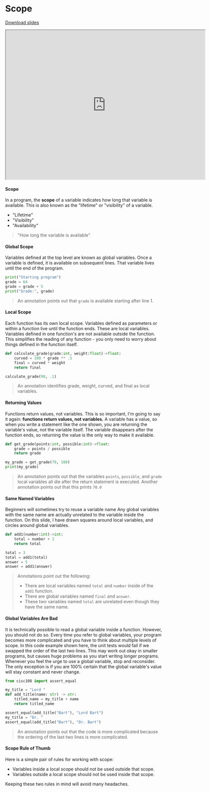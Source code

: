 # Scope

[Download slides](Scope.pdf)


<iframe style="width: 640px; height: 480px;" width="300" height="150" 
        allowfullscreen="allowfullscreen" 
        webkitallowfullscreen="webkitallowfullscreen" mozallowfullscreen="mozallowfullscreen"
        title="Introduction.pdf"
        src="https://www.youtube.com/embed/XUbW9qHUmnk?feature=oembed&amp;rel=0"></iframe>



#### Scope

In a program, the **scope** of a variable indicates how long that variable is available.
This is also known as the "lifetime" or "visibility" of a variable.

* "Lifetime"
* "Visibility"
* "Availability"

> "How long the variable is available"

#### Global Scope

Variables defined at the top level are known as global variables. 
Once a variable is defined, it is available on subsequent lines.
That variable lives until the end of the program.

```python
print("Starting program")
grade = 64
grade = grade + 5
print("Grade:", grade)
```

> An annotation points out that `grade` is available starting after line 1.

#### Local Scope

Each function has its own local scope.
Variables defined as parameters or within a function live until the function ends.
These are local variables.
Variables defined in one function's are not available outside the function.
This simplifies the reading of any function - you only need to worry about
 things defined in the function itself.

```python
def calculate_grade(grade:int, weight:float)->float:
    curved = 100 * grade ** .5 
    final = curved * weight
    return final

calculate_grade(90, .1)
```
> An annotation identifies grade, weight, curved, and final as local variables.

#### Returning Values

Functions return values, not variables.
This is so important, I'm going to say it again:
**functions return values, not variables.**
A variable has a value, so when you write a statement like the one 
shown, you are returning the variable's value, not the variable itself.
The variable disappears after the function ends, so returning the value 
is the only way to make it available.

```python
def get_grade(points:int, possible:int)->float:
    grade = points / possible
    return grade

my_grade = get_grade(70, 100)
print(my_grade)
```
> An annotation points out that the variables `points`, `possible`, and `grade`
> local variables all die after the return statement is executed.
> Another annotation points out that this prints `70.0`

#### Same Named Variables

Beginners will sometimes try to reuse a variable name 
Any global variables with the same name are actually unrelated to the 
variable inside the function.
On this slide, I have drawn squares around local variables, and circles
around global variables.

```python
def add1(number:int)->int:
    total = number + 1
    return total

total = 3
total = add1(total)
answer = 5
answer = add1(answer)
```

> Annotations point out the following:
> * There are local variables named `total` and `number` inside of the `add1` function.
> * There are global variables named `final` and `answer`.
> * These two variables named `total` are unrelated even though they have the same name.

#### Global Variables Are Bad

It is technically possible to read a global variable inside a function.
However, you should not do so.
Every time you refer to global variables, your program becomes more complicated
 and you have to think about multiple levels of scope.
In this code example shown here, the unit tests would fail if we swapped
the order of the last two lines.
This may work out okay in smaller programs, but causes huge problems as you 
start writing longer programs.
Whenever you feel the urge to use a global variable, stop and reconsider.
The only exception is if you are 100% certain that the global variable's value
will stay constant and never change.

```python
from cisc108 import assert_equal

my_title = "Lord "
def add_title(name: str) -> str:
    titled_name = my_title + name
    return titled_name

assert_equal(add_title("Bart"), "Lord Bart")
my_title = "Dr. "
assert_equal(add_title("Bart"), "Dr. Bart")
```
> An annotation points out that the code is more complicated because
> the ordering of the last two lines is more complicated.

#### Scope Rule of Thumb

Here is a simple pair of rules for working with scope:

* Variables inside a local scope should not be used outside that scope.
* Variables outside a local scope should not be used inside that scope.

Keeping these two rules in mind will avoid many headaches.
